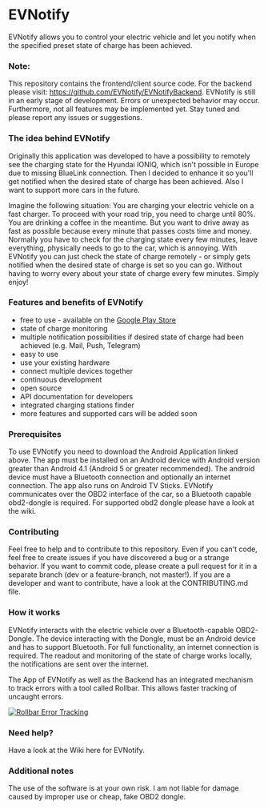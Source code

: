 # EVNotify
EVNotify allows you to control your electric vehicle and let you notify when the specified preset state of charge has been achieved.

### Note:
This repository contains the frontend/client source code. For the backend please visit: https://github.com/EVNotify/EVNotifyBackend.
EVNotify is still in an early stage of development. Errors or unexpected behavior may occur. Furthermore, not all features may be implemented yet.
Stay tuned and please report any issues or suggestions.

### The idea behind EVNotify
Originally this application was developed to have a possibility to remotely see the charging state for the Hyundai IONIQ, which isn't possible in Europe due to missing BlueLink connection.
Then I decided to enhance it so you'll get notified when the desired state of charge has been achieved. Also I want to support more cars in the future.

Imagine the following situation:
You are charging your electric vehicle on a fast charger. To proceed with your road trip, you need to charge until 80%. You are drinking a coffee in the meantime. But you want to drive away as fast as possible because every minute that passes costs time and money. Normally you have to check for the charging state every few minutes, leave everything, physically needs to go to the car, which is annoying.
With EVNotify you can just check the state of charge remotely - or simply gets notified when the desired state of charge is set so you can go. Without having to worry every about your state of charge every few minutes. Simply enjoy!

### Features and benefits of EVNotify
- free to use - available on the [Google Play Store](https://play.google.com/store/apps/details?id=com.evnotify.app)
- state of charge monitoring
- multiple notification possibilities if desired state of charge had been achieved (e.g. Mail, Push, Telegram)
- easy to use
- use your existing hardware
- connect multiple devices together
- continuous development
- open source
- API documentation for developers
- integrated charging stations finder
- more features and supported cars will be added soon

### Prerequisites
To use EVNotify you need to download the Android Application linked above. The app must be installed on an Android device with Android version greater than Android 4.1 (Android 5 or greater recommended). The android device must have a Bluetooth connection and optionally an internet connection. The app also runs on Android TV Sticks.
EVNotify communicates over the OBD2 interface of the car, so a Bluetooth capable obd2-dongle is required. For supported obd2 dongle please have a look at the wiki.

### Contributing
Feel free to help and to contribute to this repository. Even if you can't code, feel free to create issues if you have discovered a bug or a strange behavior. If you want to commit code, please create a pull request for it in a separate branch (dev or a feature-branch, not master!).
If you are a developer and want to contribute, have a look at the CONTRIBUTING.md file.

### How it works
EVNotify interacts with the electric vehicle over a Bluetooth-capable OBD2-Dongle. The device interacting with the Dongle, must be an Android device and has to support Bluetooth.
For full functionality, an internet connection is required.
The readout and monitoring of the state of charge works locally, the notifications are sent over the internet.

The App of EVNotify as well as the Backend has an integrated mechanism to track errors with a tool called Rollbar. This allows faster tracking of uncaught errors.

<a href="https://rollbar.com"><img src="https://rollbar.com/assets/badges/rollbar-partner-badge-light.png" alt="Rollbar Error Tracking" /></a>


### Need help?
Have a look at the Wiki here for EVNotify.

### Additional notes
The use of the software is at your own risk. I am not liable for damage caused by improper use or cheap, fake OBD2 dongle.
